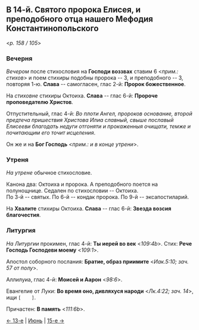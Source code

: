 
## В 14-й. Святого пророка Елисея, и преподобного отца нашего Мефодия Константинопольского

<*p. 158 / 105*>

### Вечерня

*Вечером* после стихословия на **Господи воззвах** ставим 6 <*прим.: стихов*> и поем 
стихиры подобны пророка -- 3, и преподобного -- 3, повторяя 1-ю. 
**Слава** -- самогласен, глас 2-й: **Пророк божественное**. 

На *стиховне* стихиры Октоиха. 
**Слава** -- глас 6-й: **Пророче проповедателю Христов**. 

Отпустительный, глас 4-й: *Во плоти Ангел, пророков основание, второй предтеча пришествия Христова Илиа 
славный, свыше пославый Елисееви благодать недуги отгоняти и прокаженныя очищати, темже и почитающим его 
точит исцеления*. 

Он же и на **Бог Господь** <*прим.: и в конце утрени*>.  

### Утреня

*На утрене* обычное стихословие.  

Канона два: Октоиха и пророка. А преподобного поется на полунощнице. 
Седален по стихословии -- Октоиха.  
По 3-й -- святых. 
По 6-й -- кондак пророка. 
По 9-й -- эксапостиларий. 

На **Хвалите** стихиры Октоиха. 
**Слава** -- глас 6-й: **Звезда возсия благочестия**.  

### Литургия

*На Литургии* прокимен, глас 4-й: **Ты иерей во век** <*109:4b*>. 
Стих: **Рече Господь Господеви моему** <*109:1*>.
 
Апостол соборного послания: **Братие, образ приимите** <*Иак.5:10; зач. 57 от полу*>. 

Аллилуиа, глас 4-й: **Моисей и Аарон** <*98:6*>. 
 
Евангелие от Луки: **Во время оно, дивляхуся народи** <*Лк.4:22; зач. 14*>, ищи `[    ]`. 
 
Причастен: **В память** <*111:6b*>. 

[← 13-е](06_13_MES.ru.md) | [Июнь](README.md#14-й) | [15-е →](06_15_MES.ru.md)
